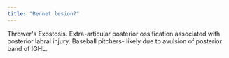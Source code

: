 ```yaml
---
title: "Bennet lesion?"
---
```

Thrower's Exostosis. Extra-articular posterior ossification associated with posterior labral injury. Baseball pitchers- likely due to avulsion of posterior band of IGHL.

